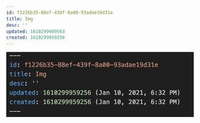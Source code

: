 ```yaml
---
id: f1226b35-88ef-439f-8a00-93adae19d31e
title: Img
desc: ''
updated: 1610299989563
created: 1610299959256
---
```


![](/assets/images/2021-01-10-18-32-57.png)